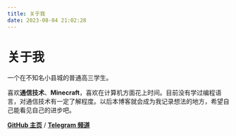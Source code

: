 ```yaml
---
title: 关于我
date: 2023-08-04 21:02:28
---
```


# 关于我

一个在不知名小县城的普通高三学生。

喜欢**通信技术**、**Minecraft**，喜欢在计算机方面花上时间。目前没有学过编程语言，对通信技术有一定了解程度。以后本博客就会成为我记录想法的地方，希望自己能看见自己的进步吧。

**[GitHub 主页](https://github.com/NevadaCities)** / **[Telegram 频道](https://t.me/LinBeitsi)**